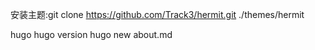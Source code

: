 安装主题:git clone https://github.com/Track3/hermit.git ./themes/hermit

hugo
hugo version
hugo new about.md